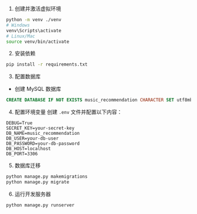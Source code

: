 1. 创建并激活虚拟环境
```bash
python -m venv ./venv
# Windows
venv\Scripts\activate
# Linux/Mac
source venv/bin/activate
```

2. 安装依赖
```bash
pip install -r requirements.txt
```

3. 配置数据库
- 创建 MySQL 数据库
```sql
CREATE DATABASE IF NOT EXISTS music_recommendation CHARACTER SET utf8mb4 COLLATE utf8mb4_unicode_ci;
```

4. 配置环境变量
创建 `.env` 文件并配置以下内容：
```
DEBUG=True
SECRET_KEY=your-secret-key
DB_NAME=music_recommendation
DB_USER=your-db-user
DB_PASSWORD=your-db-password
DB_HOST=localhost
DB_PORT=3306
```

5. 数据库迁移
```bash
python manage.py makemigrations
python manage.py migrate
```

6. 运行开发服务器
```bash
python manage.py runserver
```

